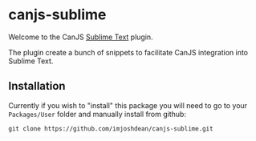 # canjs-sublime
Welcome to the CanJS [Sublime Text](http://www.sublimetext.com/) plugin.

The plugin create a bunch of snippets to facilitate CanJS integration into Sublime Text.

## Installation
Currently if you wish to "install" this package you will need to go to your `Packages/User` folder
and manually install from github:
```
git clone https://github.com/imjoshdean/canjs-sublime.git
```